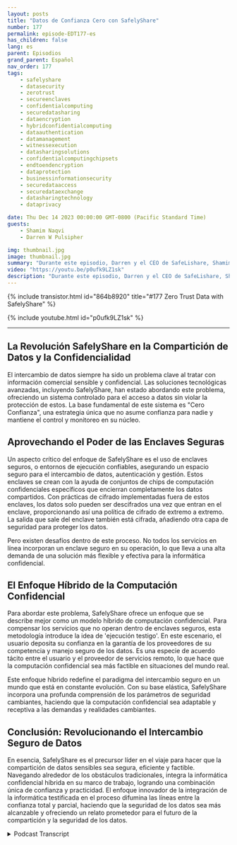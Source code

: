 ```yaml
---
layout: posts
title: "Datos de Confianza Cero con SafelyShare"
number: 177
permalink: episode-EDT177-es
has_children: false
lang: es
parent: Episodios
grand_parent: Español
nav_order: 177
tags:
    - safelyshare
    - datasecurity
    - zerotrust
    - secureenclaves
    - confidentialcomputing
    - securedatasharing
    - dataencryption
    - hybridconfidentialcomputing
    - dataauthentication
    - datamanagement
    - witnessexecution
    - datasharingsolutions
    - confidentialcomputingchipsets
    - endtoendencryption
    - dataprotection
    - businessinformationsecurity
    - securedataaccess
    - securedataexchange
    - datasharingtechnology
    - dataprivacy

date: Thu Dec 14 2023 00:00:00 GMT-0800 (Pacific Standard Time)
guests:
    - Shamim Naqvi
    - Darren W Pulsipher

img: thumbnail.jpg
image: thumbnail.jpg
summary: "Durante este episodio, Darren y el CEO de SafeLishare, Shamim Naqvi, discuten cómo se puede emplear la computación confidencial para crear entornos de colaboración administrados para compartir datos en la nube."
video: "https://youtu.be/p0ufk9LZ1sk"
description: "Durante este episodio, Darren y el CEO de SafeLishare, Shamim Naqvi, discuten cómo se puede emplear la computación confidencial para crear entornos de colaboración administrados para compartir datos en la nube."
---
```


<div>
{% include transistor.html id="864b8920" title="#177 Zero Trust Data with SafelyShare" %}

{% include youtube.html id="p0ufk9LZ1sk" %}
</div>

---

## La Revolución SafelyShare en la Compartición de Datos y la Confidencialidad

El intercambio de datos siempre ha sido un problema clave al tratar con información comercial sensible y confidencial. Las soluciones tecnológicas avanzadas, incluyendo SafelyShare, han estado abordando este problema, ofreciendo un sistema controlado para el acceso a datos sin violar la protección de estos. La base fundamental de este sistema es "Cero Confianza", una estrategia única que no asume confianza para nadie y mantiene el control y monitoreo en su núcleo.

## Aprovechando el Poder de las Enclaves Seguras

Un aspecto crítico del enfoque de SafelyShare es el uso de enclaves seguros, o entornos de ejecución confiables, asegurando un espacio seguro para el intercambio de datos, autenticación y gestión. Estos enclaves se crean con la ayuda de conjuntos de chips de computación confidenciales específicos que encierran completamente los datos compartidos. Con prácticas de cifrado implementadas fuera de estos enclaves, los datos solo pueden ser descifrados una vez que entran en el enclave, proporcionando así una política de cifrado de extremo a extremo. La salida que sale del enclave también está cifrada, añadiendo otra capa de seguridad para proteger los datos.

Pero existen desafíos dentro de este proceso. No todos los servicios en línea incorporan un enclave seguro en su operación, lo que lleva a una alta demanda de una solución más flexible y efectiva para la informática confidencial.

## El Enfoque Híbrido de la Computación Confidencial

Para abordar este problema, SafelyShare ofrece un enfoque que se describe mejor como un modelo híbrido de computación confidencial. Para compensar los servicios que no operan dentro de enclaves seguros, esta metodología introduce la idea de 'ejecución testigo'. En este escenario, el usuario deposita su confianza en la garantía de los proveedores de su competencia y manejo seguro de los datos. Es una especie de acuerdo tácito entre el usuario y el proveedor de servicios remoto, lo que hace que la computación confidencial sea más factible en situaciones del mundo real.

Este enfoque híbrido redefine el paradigma del intercambio seguro en un mundo que está en constante evolución. Con su base elástica, SafelyShare incorpora una profunda comprensión de los parámetros de seguridad cambiantes, haciendo que la computación confidencial sea adaptable y receptiva a las demandas y realidades cambiantes.

## Conclusión: Revolucionando el Intercambio Seguro de Datos

En esencia, SafelyShare es el precursor líder en el viaje para hacer que la compartición de datos sensibles sea segura, eficiente y factible. Navegando alrededor de los obstáculos tradicionales, integra la informática confidencial híbrida en su marco de trabajo, logrando una combinación única de confianza y practicidad. El enfoque innovador de la integración de la informática testificada en el proceso difumina las líneas entre la confianza total y parcial, haciendo que la seguridad de los datos sea más alcanzable y ofreciendo un relato prometedor para el futuro de la compartición y la seguridad de los datos.



<details>
<summary> Podcast Transcript </summary>

<p></p>

</details>
